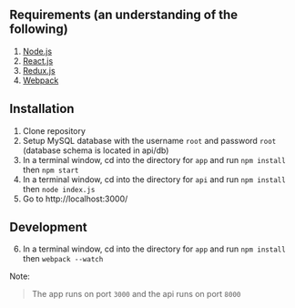 ## Requirements (an understanding of the following)
1. [Node.js](https://nodejs.org/)
2. [React.js](https://facebook.github.io/react/)
3. [Redux.js](http://redux.js.org/)
4. [Webpack](https://webpack.github.io/)

## Installation
1. Clone repository
2. Setup MySQL database with the username `root` and password `root` (database schema is located in api/db)
3. In a terminal window, cd into the directory for `app` and run `npm install` then `npm start`
4. In a terminal window, cd into the directory for `api` and run `npm install` then `node index.js`
5. Go to http://localhost:3000/

## Development
6. In a terminal window, cd into the directory for `app` and run `npm install` then `webpack --watch`

Note:
> The app runs on port `3000` and the api runs on port `8000`
